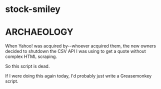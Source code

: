 # stock-smiley

# ARCHAEOLOGY

When Yahoo! was acquired by--whoever acquired them, the new owners
decided to shutdown the CSV API I was using to get a quote without
complex HTML scraping.

So this script is dead. 

If I were doing this again today, I'd probably just write a Greasemonkey
script.

